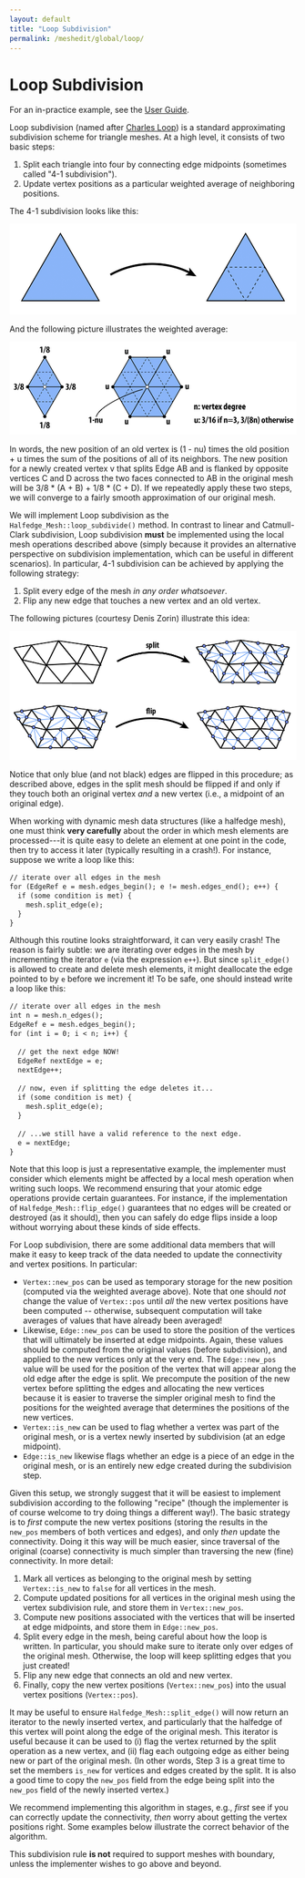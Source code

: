 ```yaml
---
layout: default
title: "Loop Subdivision"
permalink: /meshedit/global/loop/
---
```


# Loop Subdivision

For an in-practice example, see the [User Guide](/guide/model).

Loop subdivision (named after [Charles Loop](http://charlesloop.com/)) is a standard approximating subdivision scheme for triangle meshes. At a high level, it consists of two basic steps:

1.  Split each triangle into four by connecting edge midpoints (sometimes called "4-1 subdivision").
2.  Update vertex positions as a particular weighted average of neighboring positions.

The 4-1 subdivision looks like this:

![4-1 Subdivision](loop_41.png)

And the following picture illustrates the weighted average:

![Loop subdivision weights](loop_weights.png)

In words, the new position of an old vertex is (1 - nu) times the old position + u times the sum of the positions of all of its neighbors. The new position for a newly created vertex v that splits Edge AB and is flanked by opposite vertices C and D across the two faces connected to AB in the original mesh will be 3/8 * (A + B) + 1/8 * (C + D). If we repeatedly apply these two steps, we will converge to a fairly smooth approximation of our original mesh.

We will implement Loop subdivision as the `Halfedge_Mesh::loop_subdivide()` method. In contrast to linear and Catmull-Clark subdivision, Loop subdivision **must** be implemented using the local mesh operations described above (simply because it provides an alternative perspective on subdivision implementation, which can be useful in different scenarios). In particular, 4-1 subdivision can be achieved by applying the following strategy:

1.  Split every edge of the mesh _in any order whatsoever_.
2.  Flip any new edge that touches a new vertex and an old vertex.

The following pictures (courtesy Denis Zorin) illustrate this idea:

![Subdivision via flipping](loop_flipping.png)

Notice that only blue (and not black) edges are flipped in this procedure; as described above, edges in the split mesh should be flipped if and only if they touch both an original vertex _and_ a new vertex (i.e., a midpoint of an original edge).

When working with dynamic mesh data structures (like a halfedge mesh), one must think **very carefully** about the order in which mesh elements are processed---it is quite easy to delete an element at one point in the code, then try to access it later (typically resulting in a crash!). For instance, suppose we write a loop like this:

    // iterate over all edges in the mesh
    for (EdgeRef e = mesh.edges_begin(); e != mesh.edges_end(); e++) {
      if (some condition is met) {
        mesh.split_edge(e);
      }
    }

Although this routine looks straightforward, it can very easily crash! The reason is fairly subtle: we are iterating over edges in the mesh by incrementing the iterator `e` (via the expression `e++`). But since `split_edge()` is allowed to create and delete mesh elements, it might deallocate the edge pointed to by `e` before we increment it! To be safe, one should instead write a loop like this:

    // iterate over all edges in the mesh
    int n = mesh.n_edges();
    EdgeRef e = mesh.edges_begin();
    for (int i = 0; i < n; i++) {
    
      // get the next edge NOW!
      EdgeRef nextEdge = e;
      nextEdge++;
    
      // now, even if splitting the edge deletes it...
      if (some condition is met) {
        mesh.split_edge(e);
      }
    
      // ...we still have a valid reference to the next edge.
      e = nextEdge;
    }

Note that this loop is just a representative example, the implementer must consider which elements might be affected by a local mesh operation when writing such loops. We recommend ensuring that your atomic edge operations provide certain guarantees. For instance, if the implementation of `Halfedge_Mesh::flip_edge()` guarantees that no edges will be created or destroyed (as it should), then you can safely do edge flips inside a loop without worrying about these kinds of side effects.

For Loop subdivision, there are some additional data members that will make it easy to keep track of the data needed to update the connectivity and vertex positions. In particular:

*   `Vertex::new_pos` can be used as temporary storage for the new position (computed via the weighted average above). Note that one should _not_ change the value of `Vertex::pos` until _all_ the new vertex positions have been computed -- otherwise, subsequent computation will take averages of values that have already been averaged!
*   Likewise, `Edge::new_pos` can be used to store the position of the vertices that will ultimately be inserted at edge midpoints. Again, these values should be computed from the original values (before subdivision), and applied to the new vertices only at the very end. The `Edge::new_pos` value will be used for the position of the vertex that will appear along the old edge after the edge is split. We precompute the position of the new vertex before splitting the edges and allocating the new vertices because it is easier to traverse the simpler original mesh to find the positions for the weighted average that determines the positions of the new vertices.
*   `Vertex::is_new` can be used to flag whether a vertex was part of the original mesh, or is a vertex newly inserted by subdivision (at an edge midpoint).
*   `Edge::is_new` likewise flags whether an edge is a piece of an edge in the original mesh, or is an entirely new edge created during the subdivision step.

Given this setup, we strongly suggest that it will be easiest to implement subdivision according to the following "recipe" (though the implementer is of course welcome to try doing things a different way!). The basic strategy is to _first_ compute the new vertex positions (storing the results in the `new_pos` members of both vertices and edges), and only _then_ update the connectivity. Doing it this way will be much easier, since traversal of the original (coarse) connectivity is much simpler than traversing the new (fine) connectivity. In more detail:

1.  Mark all vertices as belonging to the original mesh by setting `Vertex::is_new` to `false` for all vertices in the mesh.
2.  Compute updated positions for all vertices in the original mesh using the vertex subdivision rule, and store them in `Vertex::new_pos`.
3.  Compute new positions associated with the vertices that will be inserted at edge midpoints, and store them in `Edge::new_pos`.
4.  Split every edge in the mesh, being careful about how the loop is written. In particular, you should make sure to iterate only over edges of the original mesh. Otherwise, the loop will keep splitting edges that you just created!
5.  Flip any new edge that connects an old and new vertex.
6.  Finally, copy the new vertex positions (`Vertex::new_pos`) into the usual vertex positions (`Vertex::pos`).

It may be useful to ensure `Halfedge_Mesh::split_edge()` will now return an iterator to the newly inserted vertex, and particularly that the halfedge of this vertex will point along the edge of the original mesh. This iterator is useful because it can be used to (i) flag the vertex returned by the split operation as a new vertex, and (ii) flag each outgoing edge as either being new or part of the original mesh. (In other words, Step 3 is a great time to set the members `is_new` for vertices and edges created by the split. It is also a good time to copy the `new_pos` field from the edge being split into the `new_pos` field of the newly inserted vertex.)

We recommend implementing this algorithm in stages, e.g., _first_ see if you can correctly update the connectivity, _then_ worry about getting the vertex positions right. Some examples below illustrate the correct behavior of the algorithm.

This subdivision rule **is not** required to support meshes with boundary, unless the implementer wishes to go above and beyond.
